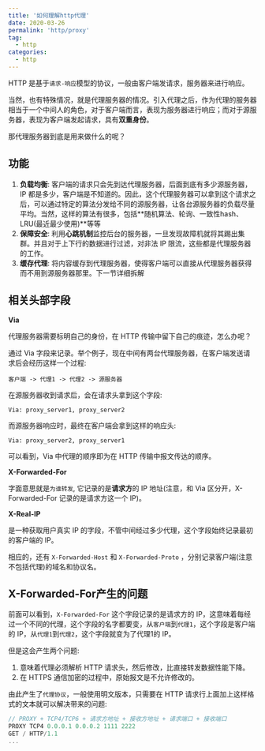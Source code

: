 ```yaml
---
title: '如何理解http代理'
date: 2020-03-26
permalink: 'http/proxy'
tag:
  - http
categories:
  - http
---
```


HTTP 是基于`请求-响应`模型的协议，一般由客户端发请求，服务器来进行响应。

当然，也有特殊情况，就是代理服务器的情况。引入代理之后，作为代理的服务器相当于一个中间人的角色，对于客户端而言，表现为服务器进行响应；而对于源服务器，表现为客户端发起请求，具有**双重身份**。

那代理服务器到底是用来做什么的呢？

## 功能

1. **负载均衡**: 客户端的请求只会先到达代理服务器，后面到底有多少源服务器，IP 都是多少，客户端是不知道的。因此，这个代理服务器可以拿到这个请求之后，可以通过特定的算法分发给不同的源服务器，让各台源服务器的负载尽量平均。当然，这样的算法有很多，包括**随机算法、轮询、一致性hash、LRU(最近最少使用)**等等
2. **保障安全**: 利用**心跳机制**监控后台的服务器，一旦发现故障机就将其踢出集群。并且对于上下行的数据进行过滤，对非法 IP 限流，这些都是代理服务器的工作。
3. **缓存代理**: 将内容缓存到代理服务器，使得客户端可以直接从代理服务器获得而不用到源服务器那里。下一节详细拆解

## 相关头部字段

**Via**

代理服务器需要标明自己的身份，在 HTTP 传输中留下自己的痕迹，怎么办呢？

通过 Via 字段来记录。举个例子，现在中间有两台代理服务器，在客户端发送请求后会经历这样一个过程:

```
客户端 -> 代理1 -> 代理2 -> 源服务器
```

在源服务器收到请求后，会在请求头拿到这个字段:

```
Via: proxy_server1, proxy_server2
```

而源服务器响应时，最终在客户端会拿到这样的响应头:

```
Via: proxy_server2, proxy_server1
```

可以看到，Via 中代理的顺序即为在 HTTP 传输中报文传达的顺序。

**X-Forwarded-For**

字面意思就是`为谁转发`, 它记录的是**请求方**的 IP 地址(注意，和 Via 区分开，X-Forwarded-For 记录的是请求方这一个 IP)。

**X-Real-IP**

是一种获取用户真实 IP 的字段，不管中间经过多少代理，这个字段始终记录最初的客户端的 IP。

相应的，还有 `X-Forwarded-Host` 和 `X-Forwarded-Proto` ，分别记录客户端(注意不包括代理)的域名和协议名。

## X-Forwarded-For产生的问题

前面可以看到，`X-Forwarded-For` 这个字段记录的是请求方的 IP，这意味着每经过一个不同的代理，这个字段的名字都要变，从`客户端`到`代理1`，这个字段是客户端的 IP，从`代理1`到`代理2`，这个字段就变为了代理1的 IP。

但是这会产生两个问题:

1. 意味着代理必须解析 HTTP 请求头，然后修改，比直接转发数据性能下降。
2. 在 HTTPS 通信加密的过程中，原始报文是不允许修改的。

由此产生了`代理协议`，一般使用明文版本，只需要在 HTTP 请求行上面加上这样格式的文本就可以解决带来的问题:

```js
// PROXY + TCP4/TCP6 + 请求方地址 + 接收方地址 + 请求端口 + 接收端口
PROXY TCP4 0.0.0.1 0.0.0.2 1111 2222
GET / HTTP/1.1
...
```